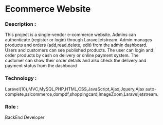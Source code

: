 # Ecommerce Website
<h3>Description : </h2>
This project is a single-vendor e-commerce website. Admins can authenticate
(register or login) through Laraveljetstream. Admin manages products and
orders (add,read,delete, edit) from the admin dashboard. Users and customers
can see published products. The user can login and order products by cash on
delivery or online payment system. The customer can show their order details
and also check the delivery and payment status from the dashboard
<h3>Technology :</h3> 
Laravel(10),MVC,MySQL,PHP,HTML,CSS,JavaScript,Ajax,Jquery,Ajax auto-complete,sslcommerce,dompdf,shoppingcard,ImageZoom,Laraveljetstream.
<h3>Role :</h3> 
 BackEnd Developer

